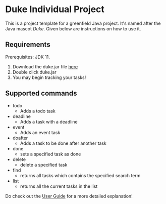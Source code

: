 # Duke Individual Project

This is a project template for a greenfield Java project. It's named after the Java mascot _Duke_. Given below are instructions on how to use it.

## Requirements

Prerequisites: JDK 11.

1. Download the duke.jar file [here](https://github.com/muhammad-faruq/ip/releases/tag/A-Release)
2. Double click duke.jar
3. You may begin tracking your tasks!

## Supported commands
* todo
  * Adds a todo task
* deadline
  * Adds a task with a deadline
* event
  * Adds an event task
* doafter
  * Adds a task to be done after another task
* done
  * sets a specified task as done
* delete
  * delete a specified task
* find
  * returns all tasks which contains the specified search term
* list
  * returns all the current tasks in the list
   
Do check out the [User Guide](https://muhammad-faruq.github.io/ip/) for a more detailed explanation!
